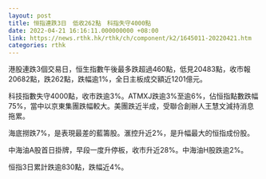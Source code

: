 ```yaml
---
layout: post
title: 恒指連跌3日　低收262點　科指失守4000點　
date: 2022-04-21 16:16:11.000000000 +08:00
link: https://news.rthk.hk/rthk/ch/component/k2/1645011-20220421.htm
categories: rthk
---
```


港股連跌3個交易日，恒生指數午後最多跌超過460點，低見20483點，收市報20682點，跌262點，跌幅逾1%，全日主板成交額近1201億元。

科技指數失守4000點，收市跌逾3%。ATMXJ跌逾3%至逾6%，佔恒指點數跌幅75%，當中以京東集團跌幅較大。美團跌近半成，受聯合創辦人王慧文減持消息拖累。

海底撈跌7%，是表現最差的藍籌股。滙控升近2%，是升幅最大的恒指成份股。

中海油A股首日掛牌，早段一度升停板，收市升近28%。中海油H股跌逾2%。

恒指3日累計跌逾830點，跌幅近4%。
